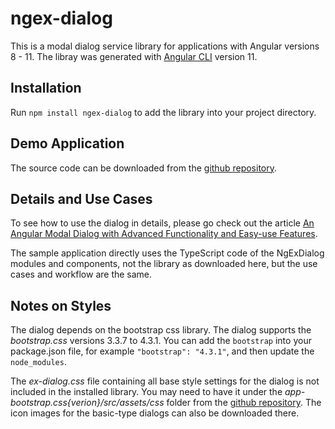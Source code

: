 # ngex-dialog

This is a modal dialog service library for applications with Angular versions 8 - 11. The libray was generated with [Angular CLI](https://github.com/angular/angular-cli) version 11.

## Installation

Run `npm install ngex-dialog` to add the library into your project directory.

## Demo Application

The source code can be downloaded from the [github repository](https://github.com/shenweiliu/ngex-dialog).

## Details and Use Cases

To see how to use the dialog in details, please go check out the article [An Angular Modal Dialog with Advanced Functionality and Easy-use Features](https://www.codeproject.com/Articles/1179258/An-Angular-Modal-Dialog-with-Advanced-Functionalit).

The sample application directly uses the TypeScript code of the NgExDialog modules and components, not the library as downloaded here, but the use cases and workflow are the same. 

## Notes on Styles

The dialog depends on the bootstrap css library. The dialog supports the *bootstrap.css* versions 3.3.7 to 4.3.1. You can add the `bootstrap` into your package.json file, for example `"bootstrap": "4.3.1"`, and then update the `node_modules`. 

The *ex-dialog.css* file containing all base style settings for the dialog is not included in the installed library. You may need to have it under the *app-bootstrap.css{verion}/src/assets/css* folder from the [github repository](https://github.com/shenweiliu/ngex-dialog). The icon images for the basic-type dialogs can also be downloaded there.
